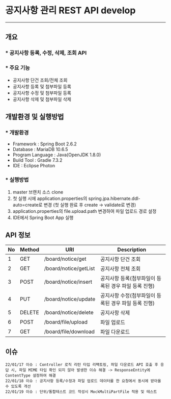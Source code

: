 # 공지사항 관리 REST API develop
---

## 개요
### * 공지사항 등록, 수정, 삭제, 조회 API
### * 주요 기능
* 공지사항 단건 조회/전체 조회
* 공지사항 등록 및 첨부파일 등록
* 공지사항 수정 및 첨부파일 등록
* 공지사항 삭제 및 첨부파일 삭제

## 개발환경 및 실행방법
### * 개발환경
* Framework : Spring Boot 2.6.2
* Database : MariaDB 10.6.5
* Program Language : Java(OpenJDK 1.8.0)
* Build Tool : Gradle 7.3.2
* IDE : Eclipse Photon

### * 실행방법
1. master 브랜치 소스 clone
2. 첫 실행 시에 application.properties의 spring.jpa.hibernate.ddl-auto=create로 변경
(첫 실행 완료 후 create -> validate로 변경)
3. application.properties의 file.upload.path 변경하여 파일 업로드 경로 설정
3. IDE에서 Spring Boot App 실행

## API 정보
No|Method|URI|Description
---|---|---|---|
1|GET|/board/notice/get|공지사항 단건 조회
2|GET|/board/notice/getList|공지사항 전체 조회
3|POST|/board/notice/insert|공지사항 등록(첨부파일이 등록된 경우 파일 등록 진행)
4|PUT|/board/notice/update|공지사항 수정(첨부파일이 등록된 경우 파일 등록 진행)
5|DELETE|/board/notice/delete|공지사항 삭제
6|POST|/board/file/upload|파일 업로드
7|GET|/board/file/download|파일 다운로드


## 이슈
```
22/01/17 이슈 : Controller 로직 리턴 타입 리팩토링, 파일 다운로드 API 호출 후 응답 시, 파일 MIME 타입 확인 되지 않아 발생한 이슈 해결 -> ResponseEntity에 ContentType 설정하여 해결
22/01/18 이슈 : 공지사항 등록/수정과 파일 업로드 데이터를 한 요청에서 동시에 받아올 수 있도록 개선
22/01/19 이슈 : 단위/통합테스트 코드 작성시 MockMultiPartFile 적용 및 테스트
```
